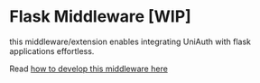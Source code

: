 # Flask Middleware [WIP]

this middleware/extension enables integrating UniAuth with flask applications effortless.  

Read [how to develop this middleware here](https://github.com/UniAuth/UniAuth/wiki)
